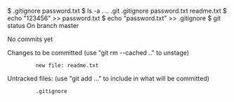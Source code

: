 $ .gitignore password.txt
$ ls -a
. .. .git .gitignore password.txt readme.txt
$ echo "123456" >> password.txt
$ echo "password.txt" >> .gitignore
$ git status
On branch master

No commits yet

Changes to be committed
   (use "git rm --cached <file>.." to unstage)
   
             new file: readme.txt
         
Untracked files:
   (use "git add <file>..." to include in what will be committed)
   
             .gitignore
